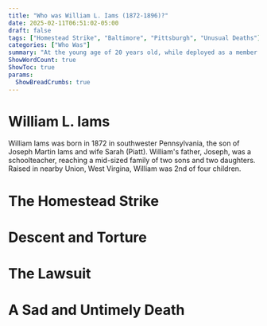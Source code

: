 ```yaml
---
title: "Who was William L. Iams (1872-1896)?"
date: 2025-02-11T06:51:02-05:00
draft: false
tags: ["Homestead Strike", "Baltimore", "Pittsburgh", "Unusual Deaths"]
categories: ["Who Was"]
summary: "At the young age of 20 years old, while deployed as a member of the Pennsylvania Reserves, William Iams made an ill-advised cheer. What immediately followed was his torture by his own commanders nearly to the point of unconsciousness, literal tar and feathering out of camp, dismissal from the Army, and an national news spectacle with court-room drama.  And ultimately, his violent death only four years later."
ShowWordCount: true
ShowToc: true
params:
  ShowBreadCrumbs: true
---
```


# William L. Iams

William Iams was born in 1872 in southwester Pennsylvania, the son of Joseph Martin Iams and wife Sarah (Piatt). William's father, Joseph, was a schoolteacher, reaching a mid-sized family of two sons and two daughters. Raised in nearby Union, West Virgina, William was 2nd of four children.

# The Homestead Strike

# Descent and Torture

# The Lawsuit

# A Sad and Untimely Death

<!-- <script src="{{ .Site.BaseURL }}js/dataTables.min.js"></script>-->

<link rel="stylesheet" href="https://cdn.datatables.net/2.2.2/css/dataTables.bootstrap5.min.css" />

<!-- These can be included in the specific page directly so that other pages are not impacted-->
<script src="https://code.jquery.com/jquery-3.7.1.min.js"></script>
<script src="https://cdn.datatables.net/2.2.2/js/jquery.dataTables.min.js"></script>
<script src="https://cdn.datatables.net/2.2.2/js/dataTables.bootstrap5.min.css"></script>
